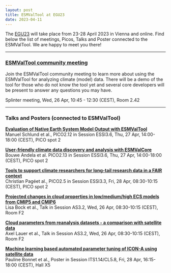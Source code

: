 ```yaml
---
layout: post
title: ESMValTool at EGU23
date: 2023-04-11
---
```


The [EGU23](https://egu23.eu/) will take place from 23-28 April 2023 in Vienna and online. Find below the list of meetings, Picos, Talks and Poster connected to the ESMValTool. We are happy to meet you there!


-------------------

### [ESMValTool community meeting](https://meetingorganizer.copernicus.org/EGU23/session/47852)

Join the ESMValTool community meeting to learn more about using the ESMValTool for analyzing climate (model) data. There will be a demo of the tool for those who do not know the tool yet and several core developers will be present to answer any questions you may have.

Splinter meeting, Wed, 26 Apr, 10:45 - 12:30 (CEST), Room 2.42

-------------------

### Talks and Posters (connected to ESMValTool)


**[Evaluation of Native Earth System Model Output with ESMValTool](https://meetingorganizer.copernicus.org/EGU23/EGU23-7461.html)**  
Manuel Schlund et al., PICO2.12 in Session ESSI3.6,  Thu, 27 Apr, 14:00-18:00 (CEST), PICO spot 2


**[User-friendly climate data discovery and analysis with ESMValCore](https://meetingorganizer.copernicus.org/EGU23/EGU23-9782.html)**  
Bouwe Andela et al. PICO2.13 in Session ESSI3.6, Thu, 27 Apr, 14:00-18:00 (CEST), PICO spot 2


**[Tools to support climate researchers for long-tail research data in a FAIR context](https://meetingorganizer.copernicus.org/EGU23/EGU23-8170.html)**  
Christian Pagéet al., PICO2.5 in Session ESSI3.3, Fri, 28 Apr, 08:30-10:15 (CEST), PICO spot 2


**[Projected changes in cloud properties in low/medium/high ECS models from CMIP5 and CMIP6](https://meetingorganizer.copernicus.org/EGU23/EGU23-11310.html)**  
Lisa Bock et al., Talk in Session AS3.2, Wed, 26 Apr, 08:30-10:15 (CEST), Room F2


**[Cloud parameters from reanalysis datasets - a comparison with satellite data](https://meetingorganizer.copernicus.org/EGU23/EGU23-6535.html)**  
Axel Lauer et al., Talk in Session AS3.2, Wed, 26 Apr, 08:30-10:15 (CEST), Room F2  


**[Machine learning based automated parameter tuning of ICON-A using satellite data](https://meetingorganizer.copernicus.org/EGU23/EGU23-2541.html)**  
Pauline Bonnet et al., Poster in Session ITS1.14/CL5.8, Fri, 28 Apr, 16:15-18:00 (CEST), Hall X5
